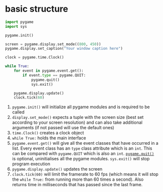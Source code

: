 # basic structure 

```python 
import pygame 
import sys

pygame.init()

screen = pygame.display.set_mode((800, 450))
pygame.display.set_caption("Your window caption here")

clock = pygame.time.Clock()

while True: 
	for event in pygame.event.get(): 
		if event.type == pygame.QUIT: 
			pygame.quit()
			sys.exit()

	pygame.display.update()
	clock.tick(60)

```

1. `pygame.init()` will initialize all pygame modules and is required to be called
2. `display.set_mode()` expects a tuple with the screen size (best set according to your screen resolution) and can also take additional arguments (if not passed will use the default ones) 
3. `time.Clock()` creates a clock object
4. `while True:` holds the main interface 
5. `pygame.event.get()` will give all the event classes that have occurred in a list. Every event class has an `type` class attribute which is an `int`. This can be compared with `pygame.QUIT` which is also an `int`. [`pygame.quit()`](https://www.pygame.org/docs/ref/pygame.html?highlight=quit#pygame.quit) is optional, uninitialises all the pygame modules. `sys.exit()` will stop program execution
6. `pygame.display.update()` updates the screen 
7. `clock.tick(60)` will limit the framerate to 60 fps (which means it will stop the `while True:` from running more than 60 times a second). Also returns time in milliseconds that has passed since the last frame. 

